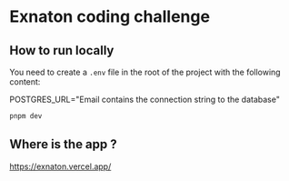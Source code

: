 # Exnaton coding challenge

## How to run locally

You need to create a `.env` file in the root of the project with the following content:

POSTGRES_URL="Email contains the connection string to the database"

```bash
pnpm dev
```

## Where is the app ?

https://exnaton.vercel.app/ 

